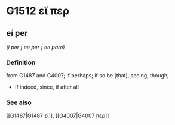 # G1512 εἴ περ

## eí per

_(i per | ee per | ee pare)_

### Definition

from G1487 and G4007; if perhaps; if so be (that), seeing, though; 

- if indeed, since, if after all

### See also

[[G1487|G1487 εἰ]], [[G4007|G4007 περ]]
